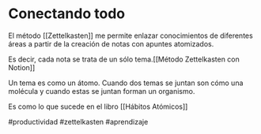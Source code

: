 # Conectando todo
El método [[Zettelkasten]] me permite enlazar conocimientos de diferentes áreas a partir de la creación de notas con apuntes atomizados.

Es decir, cada nota se trata de un sólo tema.[[Método Zettelkasten con Notion]]

Un tema es como un átomo. Cuando dos temas se juntan son cómo una molécula y cuando estas se juntan forman un organismo.

Es como lo que sucede en el libro [[Hábitos Atómicos]]

#productividad #zettelkasten #aprendizaje